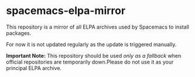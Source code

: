 # spacemacs-elpa-mirror
This repository is a mirror of all ELPA archives used by Spacemacs to install packages.

For now it is not updated regularly as the update is triggered manually.

**Important Note:** This repository should be used *only as a fallback* when official repositories are temporarily down.Please do not use it as your principal ELPA archive.
